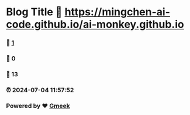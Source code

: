 # Blog Title :link: https://mingchen-ai-code.github.io/ai-monkey.github.io 
### :page_facing_up: [1](https://mingchen-ai-code.github.io/ai-monkey.github.io/tag.html) 
### :speech_balloon: 0 
### :hibiscus: 13 
### :alarm_clock: 2024-07-04 11:57:52 
### Powered by :heart: [Gmeek](https://github.com/Meekdai/Gmeek)
